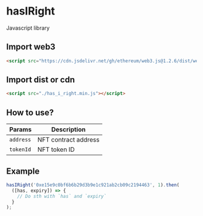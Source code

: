 # hasIRight

Javascript library

## Import web3

```html
<script src="https://cdn.jsdelivr.net/gh/ethereum/web3.js@1.2.6/dist/web3.min.js"></script>
```

## Import dist or cdn

```html
<script src="./has_i_right.min.js"></script>
```

## How to use?

| Params    | Description          |
| --------- | -------------------- |
| `address` | NFT contract address |
| `tokenId` | NFT token ID         |

## Example

```javascript
hasIRight('0xe15e9c0bf6b6b29d3b9e1c921ab2cb09c2194463', 1).then(
  ([has, expiry]) => {
    // Do sth with `has` and `expiry`
  }
);
```
